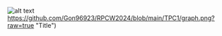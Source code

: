 ![alt text](https://github.com/Gon96923/RPCW2024/blob/main/TPC1/graph.png)https://github.com/Gon96923/RPCW2024/blob/main/TPC1/graph.png?raw=true "Title")

